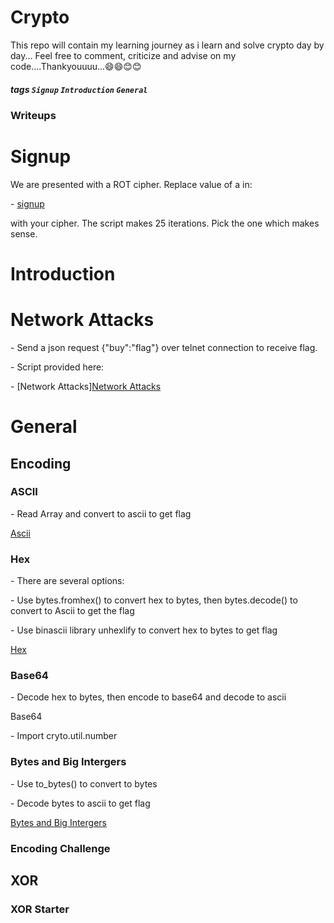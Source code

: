 # Crypto
This repo will contain my learning journey as i learn and solve crypto day by day...
Feel free to comment, criticize and advise on my code....Thankyouuuu...😄😄😊😊
##### tags `Signup` `Introduction` `General`
### Writeups

<h1>Signup</h1>
<p>We are presented with a ROT cipher. Replace value of a in:</p>
- <a href="https://github.com/fesgic/Crypto/blob/main/Cryptohack.org/0.%20Signup/">signup</a>
<p>with your cipher. The script makes 25 iterations. Pick the one which makes sense.</p>

<h1>Introduction<h1>
<h1>Network Attacks</h1>
<![Network Attacks](./screenshots/network_attacks.png)
<p>- Send a json request {"buy":"flag"} over telnet connection to receive flag.</p>
<p>- Script provided here:</p>
- [Network Attacks]<a href="https://github.com/fesgic/Crypto/blob/main/Cryptohack.org/1.%20Introduction/">Network Attacks</a>

<h1>General</h1>
<h2>Encoding</h2>
<h3>ASCII</h3>
<p>- Read Array and convert to ascii to get flag</p>
<a href="https://github.com/fesgic/Crypto/blob/main/Cryptohack.org/2.General/ASCII.py">Ascii</a>

<h3>Hex</h3>
<p>- There are several options:
<p>- Use bytes.fromhex() to convert hex to bytes, then bytes.decode() to convert to Ascii to get the flag</p>
<p>- Use binascii library unhexlify to convert hex to bytes to get flag</p>
<a href="https://github.com/fesgic/Crypto/blob/main/Cryptohack.org/2.General/hex.py">Hex</a>

<h3>Base64</h3>
<p>- Decode hex to bytes, then encode to base64 and decode to ascii</p>
<a href"https://github.com/fesgic/Crypto/blob/main/Cryptohack.org/2.General/encodebase.py">Base64</a>

<p>- Import cryto.util.number </p>
<h3>Bytes and Big Intergers</h3>
<p>- Use to_bytes() to convert to bytes</p>
<p>- Decode bytes to ascii to get flag</p>
<a href="https://github.com/fesgic/Crypto/blob/main/Cryptohack.org/2.General/bytesbigint.py">Bytes and Big Intergers</a>

<h3>Encoding Challenge</h3>

<h2>XOR</h2>
<h3>XOR Starter</h3>
